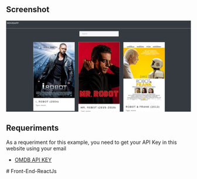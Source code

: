 ## Screenshot
![](./screenshot.png)

## Requeriments
As a requeriment for this example, you need to get your API Key in this website using your email
* [OMDB API KEY](http://www.omdbapi.com/)


#   F r o n t - E n d - R e a c t J s 
 
 